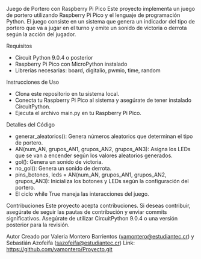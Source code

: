 Juego de Portero con Raspberry Pi Pico
Este proyecto implementa un juego de portero utilizando Raspberry Pi Pico y el lenguaje de programación Python. El juego consiste en un sistema que genera un indicador del tipo de portero 
que va a jugar en el turno y emite un sonido de victoria o derrota según la acción del jugador.

Requisitos
- Circuit Python 9.0.4 o posterior
- Raspberry Pi Pico con MicroPython instalado
- Librerías necesarias: board, digitalio, pwmio, time, random
  
Instrucciones de Uso
- Clona este repositorio en tu sistema local.
- Conecta tu Raspberry Pi Pico al sistema y asegúrate de tener instalado CircuitPython.
- Ejecuta el archivo main.py en tu Raspberry Pi Pico.
  
Detalles del Código
- generar_aleatorios(): Genera números aleatorios que determinan el tipo de portero.
- AN(num_AN, grupos_AN1, grupos_AN2, grupos_AN3): Asigna los LEDs que se van a encender según los valores aleatorios generados.
- gol(): Genera un sonido de victoria.
- no_gol(): Genera un sonido de derrota.
- pins_botones, leds = AN(num_AN, grupos_AN1, grupos_AN2, grupos_AN3): Inicializa los botones y LEDs según la configuración del portero.
- El ciclo while True maneja las interacciones del juego.
  
Contribuciones
Este proyecto acepta contribuciones. Si deseas contribuir, asegúrate de seguir las pautas de contribución y enviar commits significativos. Asegúrate de utilizar CircuitPython 9.0.4 o una versión posterior para la revisión.


Autor
Creado por Valeria Montero Barrientos (vamontero@estudiantec.cr) y Sebastián Azofeifa (sazofeifa@estudiantec.cr) 
Link: https://github.com/vamontero/Proyecto.git

